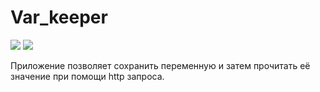 # Var_keeper

![](https://github.com/ap01100/var_keeper/actions/workflows/staging.yml/badge.svg) ![](https://img.shields.io/docker/v/ap01100/var_keeper?label=build%20for%20commit&sort=date)

Приложение позволяет сохранить переменную и затем прочитать её значение при помощи http запроса.

